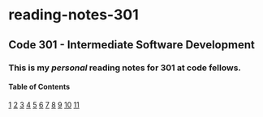 # reading-notes-301

## Code 301 - Intermediate Software Development

### This is my *personal* reading notes for 301 at **code fellows**. 

#### Table of Contents

[1](reading-notes-1.md)
[2](reading-notes-2.md)
[3](reading-notes-3.md)
[4]()
[5]()
[6]()
[7]()
[8]()
[9]()
[10]()
[11]()

